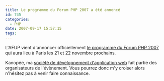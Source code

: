 ```yaml
---
title: Le programme du Forum PHP 2007 a été annoncé
id: 745
categories:
  - PHP
date: 2007-09-17 15:57:15
tags:
---
```


L'AFUP vient d'annoncer officiellement [le programme du Forum PHP 2007](http://afup.org/pages/forumphp2007/sessions.php) qui aura lieu à Paris les 21 et 22 novembre prochains.

Kanopée, ma [société de développement d'application web](http://www.kanopee.net/) fait partie des organisateurs de l'évènement. Vous pourrez donc m'y croiser alors n'hésitez pas à venir faire connaissance.